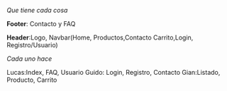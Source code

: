 _Que tiene cada cosa_

**Footer**: Contacto y FAQ

**Header**:Logo, Navbar(Home, Productos,Contacto             Carrito,Login, Registro/Usuario)

*Cada uno hace*

Lucas:Index, FAQ, Usuario
Guido: Login, Registro, Contacto
Gian:Listado, Producto, Carrito
